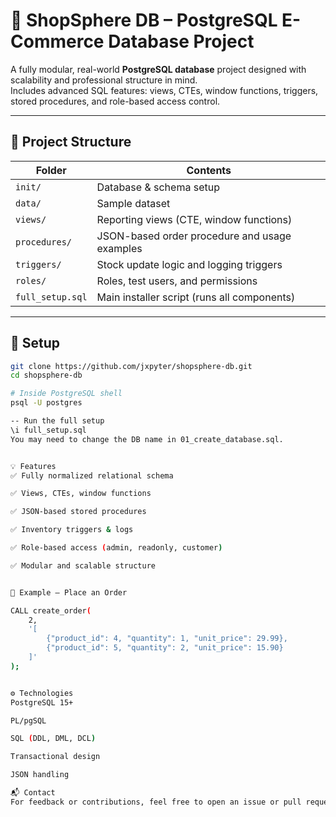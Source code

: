 # 🛒 ShopSphere DB – PostgreSQL E-Commerce Database Project

A fully modular, real-world **PostgreSQL database** project designed with scalability and professional structure in mind.  
Includes advanced SQL features: views, CTEs, window functions, triggers, stored procedures, and role-based access control.

---

## 📁 Project Structure

| Folder           | Contents                                      |
| ---------------- | --------------------------------------------- |
| `init/`          | Database & schema setup                       |
| `data/`          | Sample dataset                                |
| `views/`         | Reporting views (CTE, window functions)       |
| `procedures/`    | JSON-based order procedure and usage examples |
| `triggers/`      | Stock update logic and logging triggers       |
| `roles/`         | Roles, test users, and permissions            |
| `full_setup.sql` | Main installer script (runs all components)   |

---

## 🧪 Setup

```bash
git clone https://github.com/jxpyter/shopsphere-db.git
cd shopsphere-db

# Inside PostgreSQL shell
psql -U postgres

-- Run the full setup
\i full_setup.sql
You may need to change the DB name in 01_create_database.sql.


💡 Features
✅ Fully normalized relational schema

✅ Views, CTEs, window functions

✅ JSON-based stored procedures

✅ Inventory triggers & logs

✅ Role-based access (admin, readonly, customer)

✅ Modular and scalable structure


🧾 Example – Place an Order

CALL create_order(
    2,
    '[
        {"product_id": 4, "quantity": 1, "unit_price": 29.99},
        {"product_id": 5, "quantity": 2, "unit_price": 15.90}
    ]'
);


⚙️ Technologies
PostgreSQL 15+

PL/pgSQL

SQL (DDL, DML, DCL)

Transactional design

JSON handling

📬 Contact
For feedback or contributions, feel free to open an issue or pull request.
```
